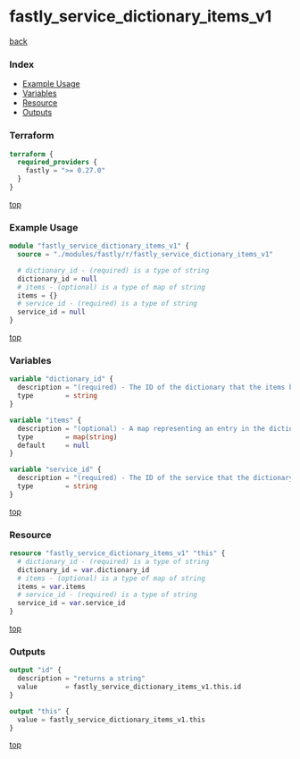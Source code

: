 # fastly_service_dictionary_items_v1

[back](../fastly.md)

### Index

- [Example Usage](#example-usage)
- [Variables](#variables)
- [Resource](#resource)
- [Outputs](#outputs)

### Terraform

```terraform
terraform {
  required_providers {
    fastly = ">= 0.27.0"
  }
}
```

[top](#index)

### Example Usage

```terraform
module "fastly_service_dictionary_items_v1" {
  source = "./modules/fastly/r/fastly_service_dictionary_items_v1"

  # dictionary_id - (required) is a type of string
  dictionary_id = null
  # items - (optional) is a type of map of string
  items = {}
  # service_id - (required) is a type of string
  service_id = null
}
```

[top](#index)

### Variables

```terraform
variable "dictionary_id" {
  description = "(required) - The ID of the dictionary that the items belong to"
  type        = string
}

variable "items" {
  description = "(optional) - A map representing an entry in the dictionary, (key/value)"
  type        = map(string)
  default     = null
}

variable "service_id" {
  description = "(required) - The ID of the service that the dictionary belongs to"
  type        = string
}
```

[top](#index)

### Resource

```terraform
resource "fastly_service_dictionary_items_v1" "this" {
  # dictionary_id - (required) is a type of string
  dictionary_id = var.dictionary_id
  # items - (optional) is a type of map of string
  items = var.items
  # service_id - (required) is a type of string
  service_id = var.service_id
}
```

[top](#index)

### Outputs

```terraform
output "id" {
  description = "returns a string"
  value       = fastly_service_dictionary_items_v1.this.id
}

output "this" {
  value = fastly_service_dictionary_items_v1.this
}
```

[top](#index)